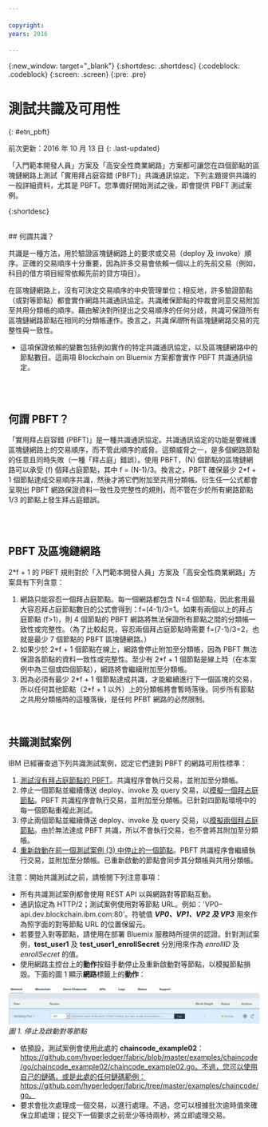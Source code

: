 ```yaml
---

copyright:
years: 2016

---
```


{:new_window: target="_blank"}
{:shortdesc: .shortdesc}
{:codeblock: .codeblock}
{:screen: .screen}
{:pre: .pre}


# 測試共識及可用性
{: #etn_pbft}

前次更新：2016 年 10 月 13 日
{: .last-updated}

「入門範本開發人員」方案及「高安全性商業網路」方案都可讓您在四個節點的區塊鏈網路上測試「實用拜占庭容錯 (PBFT)」共識通訊協定。下列主題提供共識的一般詳細資料，尤其是 PBFT。您準備好開始測試之後，即會提供 PBFT 測試案例。
  
{:shortdesc}  

<br>
## 何謂共識？

共識是一種方法，用於驗證區塊鏈網路上的要求或交易（deploy 及 invoke）順序。正確的交易順序十分重要，因為許多交易會依賴一個以上的先前交易（例如，科目的借方項目經常依賴先前的貸方項目）。

在區塊鏈網路上，沒有可決定交易順序的中央管理單位；相反地，許多驗證節點（或對等節點）都會實作網路共識通訊協定。共識確保節點的仲裁會同意交易附加至共用分類帳的順序。藉由解決對所提出之交易順序的任何分歧，共識可保證所有區塊鏈網路節點在相同的分類帳運作。換言之，共識*保證*所有區塊鏈網路交易的完整性與一致性。

* 這項保證依賴的變數包括例如實作的特定共識通訊協定，以及區塊鏈網路中的節點數目。這兩項 Blockchain on Bluemix 方案都會實作 PBFT 共識通訊協定。  

<br><br>
## 何謂 PBFT？

「實用拜占庭容錯 (PBFT)」是一種共識通訊協定。共識通訊協定的功能是要維護區塊鏈網路上的交易順序，而不管此順序的威脅。這類威脅之一，是多個網路節點的任意且同時失敗（一種「拜占庭」錯誤）。使用 PBFT，(N) 個節點的區塊鏈網路可以承受 (f) 個拜占庭節點，其中 f = (N-1)/3。換言之，PBFT 確保最少 2\*f + 1 個節點達成交易順序共識，然後才將它們附加至共用分類帳。衍生任一公式都會呈現出 PBFT 網路保證資料一致性及完整性的規則，而不管在少於所有網路節點 1/3 的節點上發生拜占庭錯誤。  

<br><br>
## PBFT 及區塊鏈網路

2\*f + 1 的 PBFT 規則對於「入門範本開發人員」方案及「高安全性商業網路」方案具有下列含意：

1. 網路只能容忍一個拜占庭節點。每一個網路都包含 N=4 個節點，因此套用最大容忍拜占庭節點數目的公式會得到：f=(4-1)/3=1。如果有兩個以上的拜占庭節點 (f>1)，則 4 個節點的 PBFT 網路將無法保證所有節點之間的分類帳一致性或完整性。（為了比較起見，容忍兩個拜占庭節點時需要 f=(7-1)/3=2，也就是最少 7 個節點的 PBFT 區塊鏈網路。）
2. 如果少於 2\*f + 1 個節點在線上，網路會停止附加至分類帳，因為 PBFT 無法保證各節點的資料一致性或完整性。至少有 2\*f + 1 個節點是線上時（在本案例中為三個或四個節點），網路將會繼續附加至分類帳。
3. 因為必須有最少 2\*f + 1 個節點達成共識，才能繼續進行下一個區塊的交易，所以任何其他節點（2\*f + 1 以外）上的分類帳將會暫時落後。同步所有節點之共用分類帳時的這種落後，是任何 PFBT 網路的必然限制。
<br>

## 共識測試案例
IBM 已經審查過下列共識測試案例，認定它們達到 PBFT 的網路可用性標準：

1. [測試沒有拜占庭節點的 PBFT](pbft_test1.html)。共識程序會執行交易，並附加至分類帳。
2. 停止一個節點並繼續傳送 deploy、invoke 及 query 交易，以[模擬一個拜占庭節點](pbft_test2.html)。PBFT 共識程序會執行交易，並附加至分類帳。已針對四節點環境中的每一個節點重複此測試。
3. 停止兩個節點並繼續傳送 deploy、invoke 及 query 交易，以[模擬兩個拜占庭節點](pbft_test3.html)。由於無法達成 PBFT 共識，所以不會執行交易，也不會將其附加至分類帳。
4. [重新啟動在前一個測試案例 (3) 中停止的一個節點](pbft_test4.html)。PBFT 共識程序會繼續執行交易，並附加至分類帳。已重新啟動的節點會同步其分類帳與共用分類帳。  

注意：開始共識測試之前，請檢閱下列注意事項：

- 所有共識測試案例都會使用 REST API 以與網路對等節點互動。
- 通訊協定為 HTTP/2；測試案例使用對等節點 URL。例如：'VP0–api.dev.blockchain.ibm.com:80'。符號值 ***VP0、VP1、VP2 及 VP3*** 用來作為照字面的對等節點 URL 的位置保留元。
-  若要登入對等節點，請使用在部署 Bluemix 服務時所提供的認證。針對測試案例，**test\_user1** 及 **test\_user1\_enrollSecret** 分別用來作為 *enrollID* 及 *enrollSecret* 的值。
-  使用網路主控台上的**動作**按鈕手動停止及重新啟動對等節點，以模擬節點損毀。下面的圖 1 顯示**網路**標籤上的**動作**：

![](images/stopstartpeer.png "停止及啟動對等節點")
*圖 1. 停止及啟動對等節點*

- 依預設，測試案例會使用此處的 **chaincode_example02**：https://github.com/hyperledger/fabric/blob/master/examples/chaincode/go/chaincode_example02/chaincode_example02.go。不過，您可以使用自己的鏈碼，或是此處的任何鏈碼範例：https://github.com/hyperledger/fabric/tree/master/examples/chaincode/go。
- 要求會批次處理成一個交易，以進行處理。不過，您可以根據批次逾時值來確保立即處理；提交下一個要求之前至少等待兩秒，將立即處理交易。
